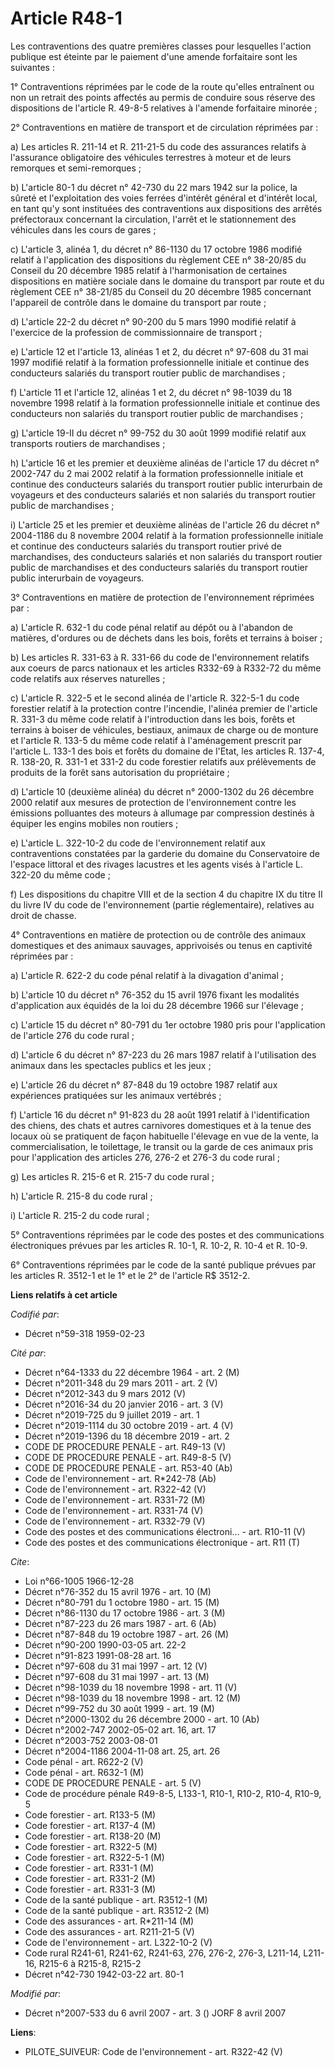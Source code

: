 # Article R48-1

Les contraventions des quatre premières classes pour lesquelles l'action publique est éteinte par le paiement d'une amende
forfaitaire sont les suivantes :

1° Contraventions réprimées par le code de la route qu'elles entraînent ou non un retrait des points affectés au permis de
conduire sous réserve des dispositions de l'article R. 49-8-5 relatives à l'amende forfaitaire minorée ;

2° Contraventions en matière de transport et de circulation réprimées par :

a) Les articles R. 211-14 et R. 211-21-5 du code des assurances relatifs à l'assurance obligatoire des véhicules terrestres à
moteur et de leurs remorques et semi-remorques ;

b) L'article 80-1 du décret n° 42-730 du 22 mars 1942 sur la police, la sûreté et l'exploitation des voies ferrées d'intérêt
général et d'intérêt local, en tant qu'y sont instituées des contraventions aux dispositions des arrêtés préfectoraux
concernant la circulation, l'arrêt et le stationnement des véhicules dans les cours de gares ;

c) L'article 3, alinéa 1, du décret n° 86-1130 du 17 octobre 1986 modifié relatif à l'application des dispositions du
règlement CEE n° 38-20/85 du Conseil du 20 décembre 1985 relatif à l'harmonisation de certaines dispositions en matière
sociale dans le domaine du transport par route et du règlement CEE n° 38-21/85 du Conseil du 20 décembre 1985 concernant
l'appareil de contrôle dans le domaine du transport par route ;

d) L'article 22-2 du décret n° 90-200 du 5 mars 1990 modifié relatif à l'exercice de la profession de commissionnaire de
transport ;

e) L'article 12 et l'article 13, alinéas 1 et 2, du décret n° 97-608 du 31 mai 1997 modifié relatif à la formation
professionnelle initiale et continue des conducteurs salariés du transport routier public de marchandises ;

f) L'article 11 et l'article 12, alinéas 1 et 2, du décret n° 98-1039 du 18 novembre 1998 relatif à la formation
professionnelle initiale et continue des conducteurs non salariés du transport routier public de marchandises ;

g) L'article 19-II du décret n° 99-752 du 30 août 1999 modifié relatif aux transports routiers de marchandises ;

h) L'article 16 et les premier et deuxième alinéas de l'article 17 du décret n° 2002-747 du 2 mai 2002 relatif à la formation
professionnelle initiale et continue des conducteurs salariés du transport routier public interurbain de voyageurs et des
conducteurs salariés et non salariés du transport routier public de marchandises ;

i) L'article 25 et les premier et deuxième alinéas de l'article 26 du décret n° 2004-1186 du 8 novembre 2004 relatif à la
formation professionnelle initiale et continue des conducteurs salariés du transport routier privé de marchandises, des
conducteurs salariés et non salariés du transport routier public de marchandises et des conducteurs salariés du transport
routier public interurbain de voyageurs.

3° Contraventions en matière de protection de l'environnement réprimées par :

a) L'article R. 632-1 du code pénal relatif au dépôt ou à l'abandon de matières, d'ordures ou de déchets dans les bois,
forêts et terrains à boiser ;

b) Les articles R. 331-63 à R. 331-66 du code de l'environnement relatifs aux coeurs de parcs nationaux et les articles
R332-69 à R332-72 du même code relatifs aux réserves naturelles ;

c) L'article R. 322-5 et le second alinéa de l'article R. 322-5-1 du code forestier relatif à la protection contre
l'incendie, l'alinéa premier de l'article R. 331-3 du même code relatif à l'introduction dans les bois, forêts et terrains à
boiser de véhicules, bestiaux, animaux de charge ou de monture et l'article R. 133-5 du même code relatif à l'aménagement
prescrit par l'article L. 133-1 des bois et forêts du domaine de l'Etat, les articles R. 137-4, R. 138-20, R. 331-1 et 331-2
du code forestier relatifs aux prélèvements de produits de la forêt sans autorisation du propriétaire ;

d) L'article 10 (deuxième alinéa) du décret n° 2000-1302 du 26 décembre 2000 relatif aux mesures de protection de
l'environnement contre les émissions polluantes des moteurs à allumage par compression destinés à équiper les engins mobiles
non routiers ;

e) L'article L. 322-10-2 du code de l'environnement relatif aux contraventions constatées par la garderie du domaine du
Conservatoire de l'espace littoral et des rivages lacustres et les agents visés à l'article L. 322-20 du même code ;

f) Les dispositions du chapitre VIII et de la section 4 du chapitre IX du titre II du livre IV du code de l'environnement
(partie réglementaire), relatives au droit de chasse.

4° Contraventions en matière de protection ou de contrôle des animaux domestiques et des animaux sauvages, apprivoisés ou
tenus en captivité réprimées par :

a) L'article R. 622-2 du code pénal relatif à la divagation d'animal ;

b) L'article 10 du décret n° 76-352 du 15 avril 1976 fixant les modalités d'application aux équidés de la loi du 28 décembre
1966 sur l'élevage ;

c) L'article 15 du décret n° 80-791 du 1er octobre 1980 pris pour l'application de l'article 276 du code rural ;

d) L'article 6 du décret n° 87-223 du 26 mars 1987 relatif à l'utilisation des animaux dans les spectacles publics et les
jeux ;

e) L'article 26 du décret n° 87-848 du 19 octobre 1987 relatif aux expériences pratiquées sur les animaux vertébrés ;

f) L'article 16 du décret n° 91-823 du 28 août 1991 relatif à l'identification des chiens, des chats et autres carnivores
domestiques et à la tenue des locaux où se pratiquent de façon habituelle l'élevage en vue de la vente, la commercialisation,
le toilettage, le transit ou la garde de ces animaux pris pour l'application des articles 276, 276-2 et 276-3 du code rural ;

g) Les articles R. 215-6 et R. 215-7 du code rural ;

h) L'article R. 215-8 du code rural ;

i) L'article R. 215-2 du code rural ;

5° Contraventions réprimées par le code des postes et des communications électroniques prévues par les articles R. 10-1, R.
10-2, R. 10-4 et R. 10-9.

6° Contraventions réprimées par le code de la santé publique prévues par les articles R. 3512-1 et le 1° et le 2° de
l'article R$ 3512-2.

**Liens relatifs à cet article**

_Codifié par_:

  - Décret n°59-318 1959-02-23

_Cité par_:

  - Décret n°64-1333 du 22 décembre 1964 - art. 2 (M)
  - Décret n°2011-348 du 29 mars 2011 - art. 2 (V)
  - Décret n°2012-343 du 9 mars 2012 (V)
  - Décret n°2016-34 du 20 janvier 2016 - art. 3 (V)
  - Décret n°2019-725 du 9 juillet 2019 - art. 1
  - Décret n°2019-1114 du 30 octobre 2019 - art. 4 (V)
  - Décret n°2019-1396 du 18 décembre 2019 - art. 2
  - CODE DE PROCEDURE PENALE - art. R49-13 (V)
  - CODE DE PROCEDURE PENALE - art. R49-8-5 (V)
  - CODE DE PROCEDURE PENALE - art. R53-40 (Ab)
  - Code de l'environnement - art. R*242-78 (Ab)
  - Code de l'environnement - art. R322-42 (V)
  - Code de l'environnement - art. R331-72 (M)
  - Code de l'environnement - art. R331-74 (V)
  - Code de l'environnement - art. R332-79 (V)
  - Code des postes et des communications électroni... - art. R10-11 (V)
  - Code des postes et des communications électronique - art. R11 (T)

_Cite_:

  - Loi n°66-1005 1966-12-28
  - Décret n°76-352 du 15 avril 1976 - art. 10 (M)
  - Décret n°80-791 du 1 octobre 1980 - art. 15 (M)
  - Décret n°86-1130 du 17 octobre 1986 - art. 3 (M)
  - Décret n°87-223 du 26 mars 1987 - art. 6 (Ab)
  - Décret n°87-848 du 19 octobre 1987 - art. 26 (M)
  - Décret n°90-200 1990-03-05 art. 22-2
  - Décret n°91-823 1991-08-28 art. 16
  - Décret n°97-608 du 31 mai 1997 - art. 12 (V)
  - Décret n°97-608 du 31 mai 1997 - art. 13 (M)
  - Décret n°98-1039 du 18 novembre 1998 - art. 11 (V)
  - Décret n°98-1039 du 18 novembre 1998 - art. 12 (M)
  - Décret n°99-752 du 30 août 1999 - art. 19 (M)
  - Décret n°2000-1302 du 26 décembre 2000 - art. 10 (Ab)
  - Décret n°2002-747 2002-05-02 art. 16, art. 17
  - Décret n°2003-752 2003-08-01
  - Décret n°2004-1186 2004-11-08 art. 25, art. 26
  - Code pénal - art. R622-2 (V)
  - Code pénal - art. R632-1 (M)
  - CODE DE PROCEDURE PENALE - art. 5 (V)
  - Code de procédure pénale R49-8-5, L133-1, R10-1, R10-2, R10-4, R10-9, 5
  - Code forestier - art. R133-5 (M)
  - Code forestier - art. R137-4 (M)
  - Code forestier - art. R138-20 (M)
  - Code forestier - art. R322-5 (M)
  - Code forestier - art. R322-5-1 (M)
  - Code forestier - art. R331-1 (M)
  - Code forestier - art. R331-2 (M)
  - Code forestier - art. R331-3 (M)
  - Code de la santé publique - art. R3512-1 (M)
  - Code de la santé publique - art. R3512-2 (M)
  - Code des assurances - art. R*211-14 (M)
  - Code des assurances - art. R211-21-5 (V)
  - Code de l'environnement - art. L322-10-2 (V)
  - Code rural R241-61, R241-62, R241-63, 276, 276-2, 276-3, L211-14, L211-16, R215-6 à R215-8, R215-2
  - Décret n°42-730 1942-03-22 art. 80-1

_Modifié par_:

  - Décret n°2007-533 du 6 avril 2007 - art. 3 () JORF 8 avril 2007

**Liens**:

  - PILOTE_SUIVEUR: Code de l'environnement - art. R322-42 (V)

